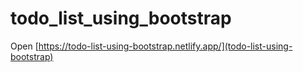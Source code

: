 # todo_list_using_bootstrap


 
Open [https://todo-list-using-bootstrap.netlify.app/](todo-list-using-bootstrap) 

